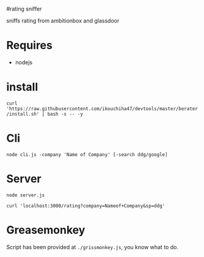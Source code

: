 #rating sniffer

sniffs rating from ambitionbox and glassdoor

# Requires

- nodejs

# install

`curl 'https://raw.githubusercontent.com/ikouchiha47/devtools/master/berater/install.sh' | bash -s -- -y`

# Cli

```shell
node cli.js -company 'Name of Company' [-search ddg/google]
```

# Server

```shell
node server.js

curl 'localhost:3000/rating?company=Nameof+Company&sp=ddg'
```

# Greasemonkey

Script has been provided at `./grissmonkey.js`, you know what to do.
